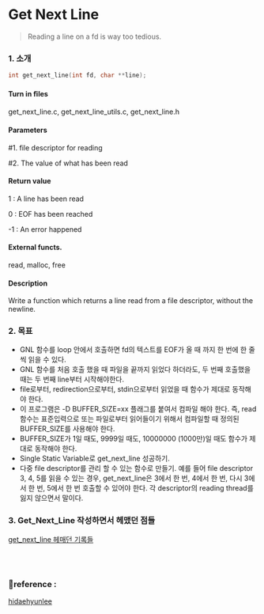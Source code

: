 # Get Next Line

> Reading a line on a fd is way too tedious.



### 1. 소개

```c
int get_next_line(int fd, char **line);
```

#### **Turn in ﬁles**

get_next_line.c, get_next_line_utils.c, get_next_line.h

#### **Parameters**

\#1. file descriptor for reading

\#2. The value of what has been read

#### **Return value**

1 : A line has been read

0 : EOF has been reached

-1 : An error happened

#### **External functs.**

read, malloc, free

#### **Description**

Write a function which returns a line read from a file descriptor, without the newline.



### 2. 목표

- GNL 함수를 loop 안에서 호출하면 fd의 텍스트를 EOF가 올 때 까지 한 번에 한 줄씩 읽을 수 있다.
- GNL 함수를 처음 호출 했을 때 파일을 끝까지 읽었다 하더라도, 두 번째 호출했을 때는 두 번째 line부터 시작해야한다.
- file로부터, redirection으로부터, stdin으로부터 읽었을 때 함수가 제대로 동작해야 한다.
- 이 프로그램은 -D BUFFER_SIZE=xx 플래그를 붙여서 컴파일 해야 한다. 즉, read 함수는 표준입력으로 또는 파일로부터 읽어들이기 위해서 컴파일할 때 정의된 BUFFER_SIZE를 사용해야 한다.
- BUFFER_SIZE가 1일 때도, 9999일 때도, 10000000 (1000만)일 때도 함수가 제대로 동작해야 한다.
- Single Static Variable로 get_next_line 성공하기.
- 다중 file descriptor를 관리 할 수 있는 함수로 만들기. 예를 들어 file descriptor 3, 4, 5를 읽을 수 있는 경우, get_next_line은 3에서 한 번, 4에서 한 번, 다시 3에 서 한 번, 5에서 한 번 호출할 수 있어야 한다. 각 descriptor의 reading thread를 잃지 않으면서 말이다.

### 3. Get_Next_Line 작성하면서 헤맸던 점들
[get_next_line 헤매던 기록들](https://minsoftk.tistory.com/47)

<br/>
<br/>

### 📕reference :  
[hidaehyunlee](https://github.com/hidaehyunlee/Get-Next-Line/blob/master/README.md)

